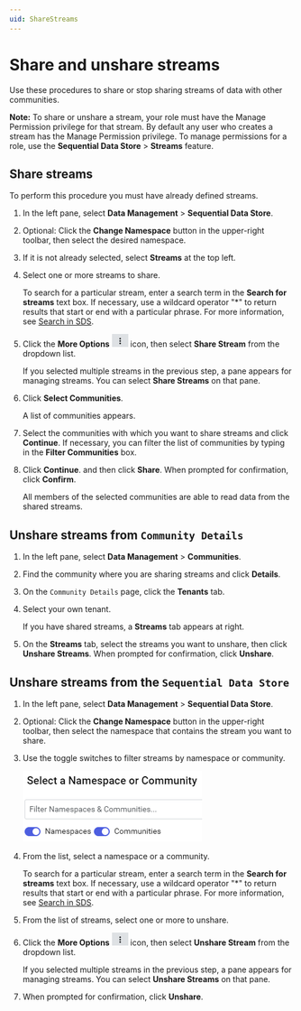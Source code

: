 ```yaml
---
uid: ShareStreams
---
```


# Share and unshare streams

Use these procedures to share or stop sharing streams of data with other communities.

**Note:** To share or unshare a stream, your role must have the Manage Permission privilege for that stream. By default any user who creates a stream has the Manage Permission privilege. To manage permissions for a role, use the **Sequential Data Store** > **Streams** feature.

## Share streams

To perform this procedure you must have already defined streams.

1. In the left pane, select **Data Management** > **Sequential Data Store**.

2. Optional: Click the **Change Namespace** button in the upper-right toolbar, then select the desired namespace.

3. If it is not already selected, select **Streams** at the top left.

4. Select one or more streams to share.

    To search for a particular stream, enter a search term in the **Search for streams** text box. If necessary, use a wildcard operator "*" to return results that start or end with a particular phrase. For more information, see [Search in SDS](xref:sdsSearching).

5. Click the **More Options** ![More Options](images\more-options.png "More Options") icon, then select **Share Stream** from the dropdown list.

    If you selected multiple streams in the previous step, a pane appears for managing streams. You can select **Share Streams** on that pane.

6. Click **Select Communities**.

    A list of communities appears.

7. Select the communities with which you want to share streams and click **Continue**. If necessary, you can filter the list of communities by typing in the **Filter Communities** box.

8. Click **Continue**. and then click **Share**. When prompted for confirmation, click **Confirm**.

    All members of the selected communities are able to read data from the shared streams.

## Unshare streams from `Community Details`

1. In the left pane, select **Data Management** > **Communities**.

1. Find the community where you are sharing streams and click **Details**.

1. On the `Community Details` page, click the **Tenants** tab.

1. Select your own tenant.

    If you have shared streams, a **Streams** tab appears at right.

4. On the **Streams** tab, select the streams you want to unshare, then click **Unshare Streams**. When prompted for confirmation, click **Unshare**.

## Unshare streams from the `Sequential Data Store`

1. In the left pane, select **Data Management** > **Sequential Data Store**.

2. Optional: Click the **Change Namespace** button in the upper-right toolbar, then select the namespace that contains the stream you want to share.

3. Use the toggle switches to filter streams by namespace or community.

   ![Toggle switches](images\namespace-communities-switches.png)

4. From the list, select a namespace or a community.

    To search for a particular stream, enter a search term in the **Search for streams** text box. If necessary, use a wildcard operator "*" to return results that start or end with a particular phrase. For more information, see [Search in SDS](xref:sdsSearching).

5. From the list of streams, select one or more to unshare.

6. Click the **More Options** ![More Options](images\more-options.png "More Options") icon, then select **Unshare Stream** from the dropdown list.

    If you selected multiple streams in the previous step, a pane appears for managing streams. You can select **Unshare Streams** on that pane.

7. When prompted for confirmation, click **Unshare**.
